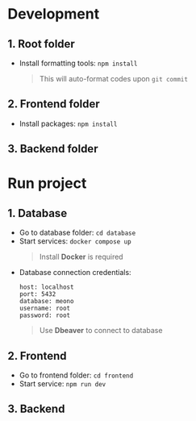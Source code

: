 # Development

## 1. Root folder

- Install formatting tools: `npm install`
  > This will auto-format codes upon `git commit`

## 2. Frontend folder

- Install packages: `npm install`

## 3. Backend folder

# Run project

## 1. Database

- Go to database folder: `cd database`
- Start services: `docker compose up`
  > Install **Docker** is required
- Database connection credentials:
  ```
  host: localhost
  port: 5432
  database: meono
  username: root
  password: root
  ```
  > Use **Dbeaver** to connect to database

## 2. Frontend

- Go to frontend folder: `cd frontend`
- Start service: `npm run dev`

## 3. Backend
